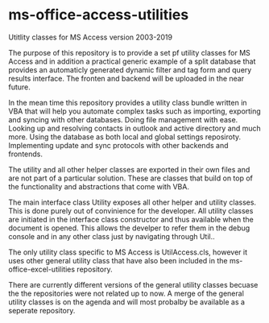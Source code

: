 # ms-office-access-utilities
Utitlity classes for MS Access version 2003-2019

The purpose of this repository is to provide a set pf utility classes for MS Access and in addition a practical generic example of a split database that provides an automaticly generated dynamic filter and tag form and query results interface. The fronten and backend will be uploaded in the near future.

In the mean time this repository provides a utility class bundle written in VBA that will help you automate complex tasks such as importing, exporting and syncing with other databases. Doing file management with ease. Looking up and resolving contacts in outlook and active directory and much more. Using the database as both local and global settings reposiroty. 
Implementing update and sync protocols with other backends and frontends.

The utility and all other helper classes are exported in their own files and are not part of a particular solution.
These are classes that build on top of the functionality and abstractions that come with VBA.

The main interface class Utility exposes all other helper and utility classes. This is done purely out of convinience for the developer. All utility classes are initiated in the interface class constructor and thus available when the document is opened.
This allows the develper to refer them in the debug console and in any other class just by navigating through Util.<class>.
  
The only utility class specific to MS Access is UtilAccess.cls, however it uses other general utility class that have also been included in the ms-office-excel-utilities repository.

There are currently different versions of the general utility classes becuase the the repositories were not related up to now.
A merge of the general utility classes is on the agenda and will most probalby be available as a seperate repository.

